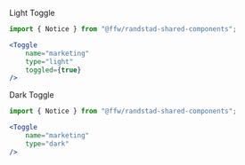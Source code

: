 Light Toggle

```jsx
import { Notice } from "@ffw/randstad-shared-components";

<Toggle
    name="marketing"
    type="light"
    toggled={true}
/>
```

Dark Toggle

```jsx
import { Notice } from "@ffw/randstad-shared-components";

<Toggle
    name="marketing"
    type="dark"
/>
```
